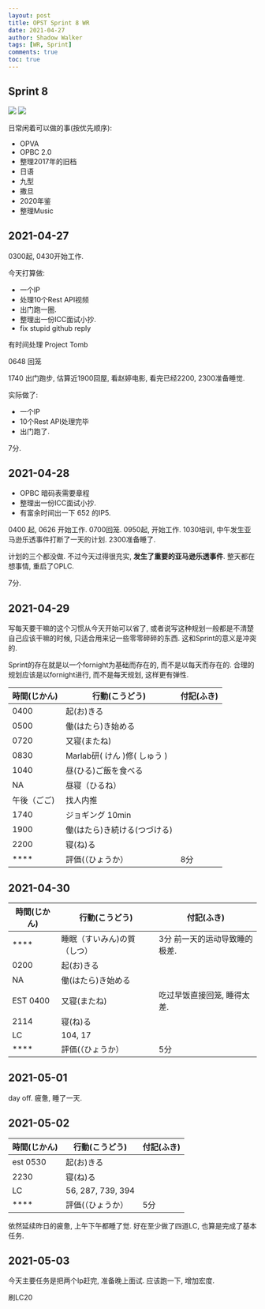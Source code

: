 ```yaml
---
layout: post
title: OPST Sprint 8 WR
date: 2021-04-27
author: Shadow Walker
tags: [WR, Sprint]
comments: true
toc: true
---
```


## Sprint 8

![](https://lh3.googleusercontent.com/pw/ACtC-3fcHL99R614Sl8seB8Na1xO-ufPmkFBfrHLOLrKGhhN_0Afe7J65R7mB8-IqpSGa0Kk1orybJPQcEQV0u0vXuSISk-jt0hEPAOl7h-1c30ykbYsGfgnTqxtw1-7QJDacLjBIoQcUL_H15B_Jyi0Qgar=w264-h248-no?authuser=0)
![](https://lh3.googleusercontent.com/pw/ACtC-3dsW4J7-ee4FsE-UcFdOzJ9tnb9-CU1ONHPMMpGF-yfqM07oNu-TDat5pZv7EQCnELrwnKOZ0eEAFqREcOOMJ_d0hUx5-R7IbH_x9xPt8FtypUFez8q_-SXJ6SopxJxFuQfxvZnDcrQJQUl6ZSEpfjY=w1076-h834-no?authuser=0)

日常闲着可以做的事(按优先顺序): 

- OPVA
- OPBC 2.0
- 整理2017年的旧档
- 日语
- 九型
- 撒旦
- 2020年鉴
- 整理Music

## 2021-04-27

0300起, 0430开始工作. 

今天打算做: 

- 一个IP
- 处理10个Rest API视频
- 出门跑一圈. 
- 整理出一份ICC面试小抄.
- fix stupid github reply

有时间处理 Project Tomb

0648 回笼

1740 出门跑步, 估算近1900回屋, 看赵婷电影, 看完已经2200, 2300准备睡觉. 

实际做了: 

- 一个IP
- 10个Rest API处理完毕
- 出门跑了. 

7分. 

## 2021-04-28

- OPBC 暗码表需要章程
- 整理出一份ICC面试小抄.
- 有富余时间出一下 652 的IP5. 

0400 起, 0626 开始工作.  0700回笼.  0950起, 开始工作.  1030培训, 中午发生亚马逊乐透事件打断了一天的计划. 2300准备睡了. 

计划的三个都没做.   不过今天过得很充实, **发生了重要的亚马逊乐透事件**. 整天都在想事情, 重启了OPLC. 

7分. 

## 2021-04-29

写每天要干嘛的这个习惯从今天开始可以省了, 或者说写这种规划一般都是不清楚自己应该干嘛的时候, 只适合用来记一些零零碎碎的东西.  这和Sprint的意义是冲突的. 

Sprint的存在就是以一个fornight为基础而存在的, 而不是以每天而存在的. 合理的规划应该是以fornight进行, 而不是每天规划, 这样更有弹性. 

時間(じかん) | 行動(こうどう) | 付記(ふき)
---|---|---
0400 | 起(お)きる | 
0500 | 働(はたら)き始める | 
 0720| 又寝(またね) |
  0830 | Marlab研( けん )修( しゅう ) |
  1040  | 昼(ひる)ご飯を食べる| 
   NA | 昼寝（ひるね）| 
  | 午後（ごご) |  找人内推
1740  | ジョギング 10min| 
 1900 | 働(はたら)き続ける(つづける) | 
 2200 | 寝(ね)る |  
 **** | 評価(（ひょうか） | 8分
 
## 2021-04-30
 
 時間(じかん) | 行動(こうどう) | 付記(ふき)
---|---|---
**** | 睡眠（すいみん)の質（しつ） | 3分  前一天的运动导致睡的极差.
0200 | 起(お)きる | 
 NA | 働(はたら)き始める | 
 EST 0400 | 又寝(またね) | 吃过早饭直接回笼, 睡得太差.
2114 | 寝(ね)る |  
 | LC | 104, 17
 **** | 評価(（ひょうか） | 5分
 
## 2021-05-01
 
 day off. 疲惫, 睡了一天. 
 
## 2021-05-02

時間(じかん) | 行動(こうどう) | 付記(ふき)
---|---|---
 est 0530| 起(お)きる | 
 2230| 寝(ね)る |  
  | LC | 56, 287, 739, 394
 **** | 評価(（ひょうか） | 5分
 
 依然延续昨日的疲惫, 上午下午都睡了觉. 好在至少做了四道LC, 也算是完成了基本任务. 
 
## 2021-05-03
 
今天主要任务是把两个Ip赶完, 准备晚上面试.  应该跑一下, 增加宏度. 

刷LC20


 
 

